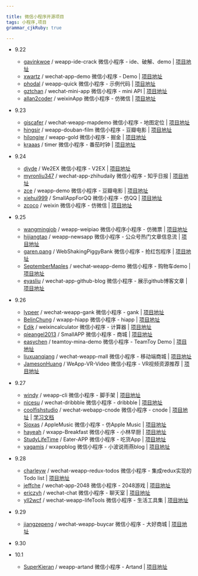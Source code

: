 ```yaml
---

title: 微信小程序开源项目 
tags: 小程序,项目
grammar_cjkRuby: true

---
```


 - 9.22
   -  [gavinkwoe][1] / weapp-ide-crack 微信小程序 - ide、破解、demo | [项目地址][2]
   - [xwartz][3] / wechat-app-demo 微信小程序 - Demo | [项目地址][4]
   - [phodal][5] / weapp-quick 微信小程序 - 示例代码 | [项目地址][6]
   - [gztchan][7] / wechat-mini-app 微信小程序 - mini API | [项目地址][8]
   - [allan2coder][9] / weixinApp 微信小程序 - 仿微信 | [项目地址][10]
 - 9.23
    - [giscafer][11] / wechat-weapp-mapdemo 微信小程序 - 地图定位 | [项目地址][12]
    - [hingsir][13] / weapp-douban-film 微信小程序 - 豆瓣电影 | [项目地址][14]
    - [hilongjw][15] / weapp-gold 微信小程序 - 掘金 | [项目地址][16]
    - [kraaas][17] / timer 微信小程序 - 番茄时钟 | [项目地址][18]
 - 9.24
   - [djyde][19] / We2EX 微信小程序 - V2EX | [项目地址][20]
   - [myronliu347][21] / wechat-app-zhihudaily 微信小程序 - 知乎日报 | [项目地址][22]
   - [zce][23] / weapp-demo 微信小程序 - 豆瓣电影 | [项目地址][24]
   - [xiehui999][25] / SmallAppForQQ 微信小程序 - 仿QQ | [项目地址][26]
   - [zcoco][27] / weixin 微信小程序 - 仿微信 | [项目地址][28]
 - 9.25
   - [wangmingjob][29] / weapp-weipiao 微信小程序小程序 - 仿微票 | [项目地址][30] 
   - [hijiangtao][31] / weapp-newsapp 微信小程序 - 公众号热门文章信息流 | [项目地址][32]
   - [garen.pang][33] / WebShakingPiggyBank 微信小程序 - 抢红包程序 | [项目地址][34]
   - [SeptemberMaples][35] / wechat-weapp-demo 微信小程序 - 购物车demo | [项目地址][36]
   - [eyasliu][37] / wechat-app-github-blog 微信小程序 - 展示github博客文章 | [项目地址][38]
 - 9.26
   - [lypeer][39] / wechat-weapp-gank 微信小程序 - gank | [项目地址][40]
   - [BelinChung][41] / wxapp-hiapp 微信小程序 - hiapp | [项目地址][42]
   - [Edik][43] / weixincalculator 微信小程序 - 计算器 | [项目地址][44]
   - [qieangel2013][45] / SmallAPP 微信小程序 - 商城 | [项目地址][46]
   - [easychen][47] / teamtoy-mina-demo 微信小程序 - TeamToy Demo | [项目地址][48]
   - [liuxuanqiang][49] / wechat-weapp-mall 微信小程序 - 移动端商城 | [项目地址][50]
   - [JamesonHuang][51] / WeApp-VR-Video 微信小程序 - VR视频资源推荐 | [项目地址][52]
 - 9.27
   - [windy][53] / weapp-cli 微信小程序 - 脚手架 | [项目地址][54]
   - [nicesu][55] / wechat-dribbble 微信小程序 - dribbble | [项目地址][56]
   - [coolfishstudio][57] / wechat-webapp-cnode 微信小程序 - cnode |  [项目地址][58] | [学习文档][59]
   - [Sioxas][60] / AppleMusic 微信小程序 - 仿Apple Music | [项目地址][61]
   - [hayeah][62] / wxapp-Breakfast 微信小程序 - 小林早厨 | [项目地址][63]
   - [StudyLifeTime][64] / Eater-APP 微信小程序 - 吃货App | [项目地址][65]
   - [yagamis][66] / wxappblog 微信小程序 - 小波说雨燕blog | [项目地址][67]
 - 9.28
    - [charleyw][68] / wechat-weapp-redux-todos 微信小程序 - 集成redux实现的Todo list | [项目地址][69]
    - [jeffche][70] / wechat-app-2048 微信小程序 - 2048游戏 | [项目地址][71]
    - [ericzyh][72] / wechat-chat 微信小程序 - 聊天室 | [项目地址][73]
    - [yll2wcf][74] / wechat-weapp-lifeTools 微信小程序 - 生活工具集 | [项目地址][75]
 - 9.29
   - [jiangzepeng][76] / wechat-weapp-buycar 微信小程序 - 大好商城 | [项目地址][77]
  
 - 9.30

 - 10.1
   - [SuperKieran][78] / weapp-artand 微信小程序 - Artand | [项目地址][79]
 


  [1]: https://github.com/gavinkwoe
  [2]: https://github.com/gavinkwoe/weapp-ide-crack
  [3]: https://github.com/xwartz
  [4]: https://github.com/xwartz/wechat-app-demo
  [5]: https://github.com/phodal
  [6]: https://github.com/phodal/weapp-quick
  [7]: https://github.com/gztchan
  [8]: https://github.com/gztchan/wechat-mini-app
  [9]: https://github.com/allan2coder
  [10]: https://github.com/allan2coder/weixinApp
  [11]: https://github.com/giscafer
  [12]: https://github.com/giscafer/wechat-weapp-mapdemo
  [13]: https://github.com/hingsir
  [14]: https://github.com/hingsir/weapp-douban-film
  [15]: https://github.com/hilongjw
  [16]: https://github.com/hilongjw/weapp-gold/commits/master
  [17]: https://github.com/kraaas
  [18]: https://github.com/kraaas/timer
  [19]: https://github.com/djyde
  [20]: https://github.com/djyde/We2EX
  [21]: https://github.com/myronliu347
  [22]: https://github.com/myronliu347/wechat-app-zhihudaily
  [23]: https://github.com/zce
  [24]: https://github.com/zce/weapp-demo
  [25]: https://github.com/xiehui999
  [26]: https://github.com/xiehui999/SmallAppForQQ
  [27]: http://git.oschina.net/zcoco
  [28]: http://git.oschina.net/zcoco/weixin/
  [29]: https://github.com/wangmingjob
  [30]: https://github.com/wangmingjob/weapp-weipiao
  [31]: https://github.com/hijiangtao
  [32]: https://github.com/hijiangtao/weapp-newsapp
  [33]: http://git.oschina.net/garen_git
  [34]: http://git.oschina.net/garen_git/WebWechat
  [35]: https://github.com/SeptemberMaples
  [36]: https://github.com/SeptemberMaples/wechat-weapp-demo
  [37]: https://github.com/eyasliu
  [38]: https://github.com/eyasliu/wechat-app-github-blog
  [39]: https://github.com/lypeer
  [40]: https://github.com/lypeer/wechat-weapp-gank
  [41]: https://github.com/BelinChung
  [42]: https://github.com/BelinChung/wxapp-hiapp
  [43]: http://git.oschina.net/edik
  [44]: http://git.oschina.net/edik/weixincalculator
  [45]: https://git.oschina.net/qieangel2013
  [46]: https://git.oschina.net/qieangel2013/SmallAPP
  [47]: https://github.com/easychen
  [48]: https://github.com/easychen/teamtoy-mina-demo
  [49]: https://github.com/liuxuanqiang
  [50]: https://github.com/liuxuanqiang/wechat-weapp-mall
  [51]: https://github.com/JamesonHuang
  [52]: https://github.com/JamesonHuang/WeApp-VR-Video
  [53]: https://github.com/windy
  [54]: https://github.com/windy/weapp-cli
  [55]: https://github.com/nicesu
  [56]: https://github.com/nicesu/wechat-dribbble
  [57]: https://github.com/coolfishstudio
  [58]: https://github.com/coolfishstudio/wechat-webapp-cnode
  [59]: https://github.com/coolfishstudio/wechat-webapp-cnode/blob/master/study.md
  [60]: https://github.com/Sioxas
  [61]: https://github.com/Sioxas/AppleMusic
  [62]: https://git.oschina.net/hayeah
  [63]: https://git.oschina.net/hayeah/wxapp-Breakfast
  [64]: https://github.com/StudyLifeTime
  [65]: https://github.com/StudyLifeTime/Eater-APP
  [66]: https://github.com/yagamis
  [67]: https://github.com/yagamis/wxappblog
  [68]: https://github.com/charleyw
  [69]: https://github.com/charleyw/wechat-weapp-redux-todos
  [70]: https://github.com/jeffche
  [71]: https://github.com/jeffche/wechat-app-2048
  [72]: https://github.com/ericzyh
  [73]: https://github.com/ericzyh/wechat-chat
  [74]: https://github.com/yll2wcf
  [75]: https://github.com/yll2wcf/wechat-weapp-lifeTools
  [76]: https://github.com/jiangzepeng
  [77]: https://github.com/jiangzepeng/wechat-buycar
  [78]: https://github.com/SuperKieran
  [79]: https://github.com/SuperKieran/weapp-artand